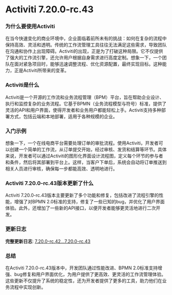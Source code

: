 # Activiti 7.20.0-rc.43
### 为什么要使用Activiti

在当今快速变化的商业环境中，企业面临着前所未有的挑战：如何在复杂的流程中保持高效、灵活和透明。传统的工作流管理工具往往无法满足这些需求，导致团队在沟通和协作上出现障碍。Activiti的出现，正是为了打破这种局限。它不仅提供了强大的工作流引擎，还允许用户根据自身需求进行高度定制。想象一下，一个团队在面对紧急项目时，能够迅速调整流程、优化资源配置，最终实现目标。这种能力，正是Activiti所带来的变革。

### Activiti是什么

Activiti是一个开源的工作流和业务流程管理（BPM）平台，旨在帮助企业设计、执行和监控复杂的业务流程。它基于BPMN（业务流程模型与符号）标准，提供了灵活的API和用户界面，使得开发者和业务用户都能轻松上手。Activiti支持多种部署方式，包括云端和本地部署，适用于各种规模的企业。

### 入门示例

想象一下，一个在线电商平台需要处理订单的审批流程。使用Activiti，开发者可以创建一个简单的工作流，从订单提交开始，经过审核、发货和结算等环节。具体来说，开发者可以通过Activiti的图形化界面设计流程图，定义每个环节的参与者和条件，然后将其部署到平台上。这样，当客户下单后，系统会自动将订单推送到相关人员进行审核，确保每一步都能高效、透明地进行。

### Activiti 7.20.0-rc.43版本更新了什么

Activiti 7.20.0-rc.43版本主要更新了多个功能和修复，包括改进了流程引擎的性能，增强了对BPMN 2.0标准的支持，修复了一些已知的bug，并优化了用户界面体验。此外，还增加了一些新的API接口，以便开发者能够更灵活地进行二次开发。

### 更新日志

**完整更新日志**: [7.20.0-rc.42...7.20.0-rc.43](https://github.com/Activiti/Activiti/compare/7.20.0-rc.42...7.20.0-rc.43)

### 总结

在Activiti 7.20.0-rc.43版本中，开发团队通过性能改进、BPMN 2.0标准支持增强、bug修复和用户界面优化，为用户提供了更高效、更灵活的工作流管理体验。这些更新不仅提升了系统的稳定性，还为开发者提供了更多的工具，助力他们在业务流程中实现创新。